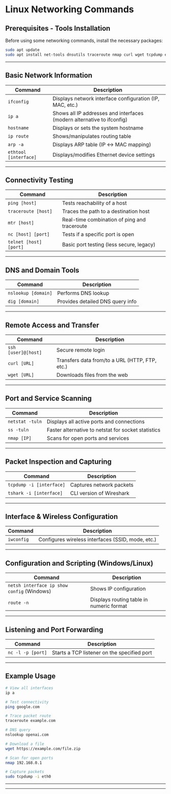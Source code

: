 #  Linux Networking Commands 

##  Prerequisites - Tools Installation

Before using some networking commands, install the necessary packages:

```bash
sudo apt update
sudo apt install net-tools dnsutils traceroute nmap curl wget tcpdump ethtool iproute2 netcat-openbsd
```

---

##  Basic Network Information

| Command | Description |
|---------|-------------|
| `ifconfig` | Displays network interface configuration (IP, MAC, etc.) |
| `ip a` | Shows all IP addresses and interfaces (modern alternative to ifconfig) |
| `hostname` | Displays or sets the system hostname |
| `ip route` | Shows/manipulates routing table |
| `arp -a` | Displays ARP table (IP ↔ MAC mapping) |
| `ethtool [interface]` | Displays/modifies Ethernet device settings |

---

##  Connectivity Testing

| Command | Description |
|---------|-------------|
| `ping [host]` | Tests reachability of a host |
| `traceroute [host]` | Traces the path to a destination host |
| `mtr [host]` | Real-time combination of ping and traceroute |
| `nc [host] [port]` | Tests if a specific port is open |
| `telnet [host] [port]` | Basic port testing (less secure, legacy) |

---

##  DNS and Domain Tools

| Command | Description |
|---------|-------------|
| `nslookup [domain]` | Performs DNS lookup |
| `dig [domain]` | Provides detailed DNS query info |

---

##  Remote Access and Transfer

| Command | Description |
|---------|-------------|
| `ssh [user]@[host]` | Secure remote login |
| `curl [URL]` | Transfers data from/to a URL (HTTP, FTP, etc.) |
| `wget [URL]` | Downloads files from the web |

---

##  Port and Service Scanning

| Command | Description |
|---------|-------------|
| `netstat -tuln` | Displays all active ports and connections |
| `ss -tuln` | Faster alternative to netstat for socket statistics |
| `nmap [IP]` | Scans for open ports and services |

---

##  Packet Inspection and Capturing

| Command | Description |
|---------|-------------|
| `tcpdump -i [interface]` | Captures network packets |
| `tshark -i [interface]` | CLI version of Wireshark |

---

##  Interface & Wireless Configuration

| Command | Description |
|---------|-------------|
| `iwconfig` | Configures wireless interfaces (SSID, mode, etc.) |

---

##  Configuration and Scripting (Windows/Linux)

| Command | Description |
|---------|-------------|
| `netsh interface ip show config` (Windows) | Shows IP configuration |
| `route -n` | Displays routing table in numeric format |

---

##  Listening and Port Forwarding

| Command | Description |
|---------|-------------|
| `nc -l -p [port]` | Starts a TCP listener on the specified port |

---

##  Example Usage

```bash
# View all interfaces
ip a

# Test connectivity
ping google.com

# Trace packet route
traceroute example.com

# DNS query
nslookup openai.com

# Download a file
wget https://example.com/file.zip

# Scan for open ports
nmap 192.168.0.1

# Capture packets
sudo tcpdump -i eth0
```

---

---


